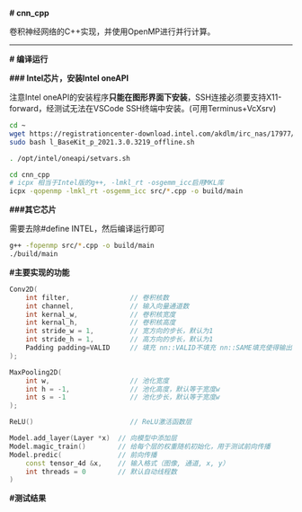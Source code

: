 **# cnn_cpp**

 卷积神经网络的C++实现，并使用OpenMP进行并行计算。

---

**# 编译运行**

**### Intel芯片，安装Intel oneAPI**

注意Intel oneAPI的安装程序**只能在图形界面下安装**，SSH连接必须要支持X11-forward，经测试无法在VSCode SSH终端中安装。(可用Terminus+VcXsrv)

```bash
cd ~
wget https://registrationcenter-download.intel.com/akdlm/irc_nas/17977/l_BaseKit_p_2021.3.0.3219_offline.sh
sudo bash l_BaseKit_p_2021.3.0.3219_offline.sh

. /opt/intel/oneapi/setvars.sh

cd cnn_cpp
# icpx 相当于Intel版的g++, -lmkl_rt -osgemm_icc启用MKL库
icpx -qopenmp -lmkl_rt -osgemm_icc src/*.cpp -o build/main
```

**###其它芯片**

需要去除#define INTEL，然后编译运行即可

```bash
g++ -fopenmp src/*.cpp -o build/main
./build/main
```

**#主要实现的功能**

```c++
Conv2D(
    int filter,               // 卷积核数
    int channel,              // 输入向量通道数
    int kernal_w,             // 卷积核宽度
    int kernal_h,             // 卷积核高度
    int stride_w = 1,         // 宽方向的步长，默认为1
    int stride_h = 1,         // 高方向的步长，默认为1
    Padding padding=VALID     // 填充 nn::VALID不填充 nn::SAME填充使得输出与输入大小相同 默认不填充
);
```

```c++
MaxPooling2D(
    int w,                    // 池化宽度
    int h = -1,               // 池化高度，默认等于宽度w
    int s = -1                // 池化步长，默认等于宽度w
);
```

```c++
ReLU()                        // ReLU激活函数层
```

```c++
Model.add_layer(Layer *x)  // 向模型中添加层
Model.magic_train()        // 给每个层的权重随机初始化，用于测试前向传播
Model.predic(              // 前向传播
    const tensor_4d &x,    // 输入格式（图像, 通道, x, y）
    int threads = 0        // 默认自动线程数
)
```

**#测试结果**



  